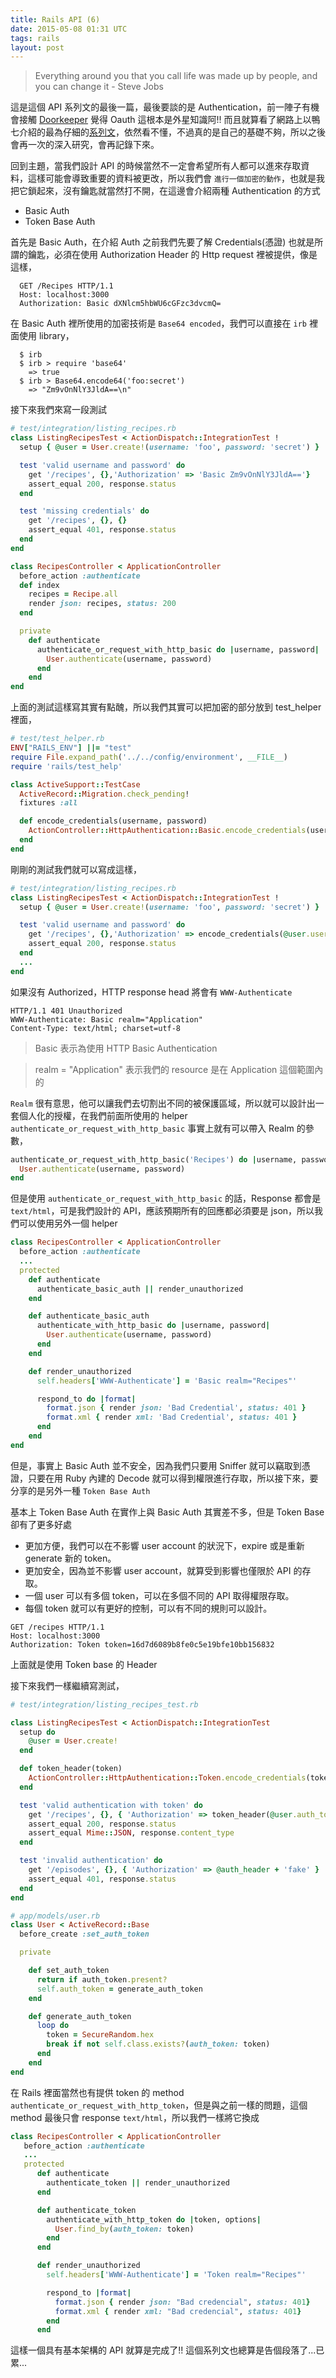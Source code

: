 ```yaml
---
title: Rails API (6)
date: 2015-05-08 01:31 UTC
tags: rails
layout: post
---
```


> Everything around you that you call life was made up by people, and you can change it - Steve Jobs

這是這個 API 系列文的最後一篇，最後要談的是 Authentication，前一陣子有機會接觸 [Doorkeeper](https://github.com/doorkeeper-gem/doorkeeper) 覺得 Oauth 這根本是外星知識阿!! 而且就算看了網路上以鴨七介紹的最為仔細的[系列文](http://blog.yorkxin.org/posts/2013/09/30/oauth2-1-introduction/)，依然看不懂，不過真的是自己的基礎不夠，所以之後會再一次的深入研究，會再記錄下來。

回到主題，當我們設計 API 的時候當然不一定會希望所有人都可以進來存取資料，這樣可能會導致重要的資料被更改，所以我們會 `進行一個加密的動作`，也就是我把它鎖起來，沒有鑰匙就當然打不開，在這邊會介紹兩種 Authentication 的方式

- Basic Auth
- Token Base Auth

首先是 Basic Auth，在介紹 Auth 之前我們先要了解 Credentials(憑證) 也就是所謂的鑰匙，必須在使用 Authorization Header 的 Http request 裡被提供，像是這樣，

```
  GET /Recipes HTTP/1.1
  Host: localhost:3000
  Authorization: Basic dXNlcm5hbWU6cGFzc3dvcmQ=
```
在 Basic Auth 裡所使用的加密技術是 `Base64 encoded`，我們可以直接在 `irb` 裡面使用 library，

```
  $ irb
  $ irb > require 'base64'
    => true
  $ irb > Base64.encode64('foo:secret')
    => "Zm9vOnNlY3JldA==\n"
```
接下來我們來寫一段測試

````ruby
# test/integration/listing_recipes.rb
class ListingRecipesTest < ActionDispatch::IntegrationTest !
  setup { @user = User.create!(username: 'foo', password: 'secret') }

  test 'valid username and password' do
    get '/recipes', {},'Authorization' => 'Basic Zm9vOnNlY3JldA=='}
    assert_equal 200, response.status
  end

  test 'missing credentials' do
    get '/recipes', {}, {}
    assert_equal 401, response.status
  end
end
````
````ruby
class RecipesController < ApplicationController
  before_action :authenticate
  def index
    recipes = Recipe.all
    render json: recipes, status: 200
  end

  private
    def authenticate
      authenticate_or_request_with_http_basic do |username, password|
        User.authenticate(username, password)
      end
    end
end
````
上面的測試這樣寫其實有點醜，所以我們其實可以把加密的部分放到 test_helper 裡面，

````ruby
# test/test_helper.rb
ENV["RAILS_ENV"] ||= "test"
require File.expand_path('../../config/environment', __FILE__)
require 'rails/test_help'

class ActiveSupport::TestCase
  ActiveRecord::Migration.check_pending!
  fixtures :all

  def encode_credentials(username, password)
    ActionController::HttpAuthentication::Basic.encode_credentials(username, password)
  end
end
````
剛剛的測試我們就可以寫成這樣，

````ruby
# test/integration/listing_recipes.rb
class ListingRecipesTest < ActionDispatch::IntegrationTest !
  setup { @user = User.create!(username: 'foo', password: 'secret') }

  test 'valid username and password' do
    get '/recipes', {},'Authorization' => encode_credentials(@user.username, @user.password)}
    assert_equal 200, response.status
  end
  ...
end
````
如果沒有 Authorized，HTTP response head 將會有 `WWW-Authenticate`

````
HTTP/1.1 401 Unauthorized 
WWW-Authenticate: Basic realm="Application"
Content-Type: text/html; charset=utf-8
````
> Basic 表示為使用 HTTP Basic Authentication

> realm = "Application" 表示我們的 resource 是在 Application 這個範圍內的

`Realm` 很有意思，他可以讓我們去切割出不同的被保護區域，所以就可以設計出一套個人化的授權，在我們前面所使用的 helper `authenticate_or_request_with_http_basic` 事實上就有可以帶入 Realm 的參數，

```ruby
authenticate_or_request_with_http_basic('Recipes') do |username, password|
  User.authenticate(username, password)
end
```
但是使用 `authenticate_or_request_with_http_basic` 的話，Response 都會是 `text/html`，可是我們設計的 API，應該預期所有的回應都必須要是 json，所以我們可以使用另外一個 helper

```ruby
class RecipesController < ApplicationController
  before_action :authenticate
  ...
  protected
    def authenticate
      authenticate_basic_auth || render_unauthorized
    end

    def authenticate_basic_auth
      authenticate_with_http_basic do |username, password|
        User.authenticate(username, password)
      end
    end

    def render_unauthorized
      self.headers['WWW-Authenticate'] = 'Basic realm="Recipes"'

      respond_to do |format|
        format.json { render json: 'Bad Credential', status: 401 }
        format.xml { render xml: 'Bad Credential', status: 401 }
      end
    end
end
```
但是，事實上 Basic Auth 並不安全，因為我們只要用 Sniffer 就可以竊取到憑證，只要在用 Ruby 內建的 Decode 就可以得到權限進行存取，所以接下來，要分享的是另外一種 `Token Base Auth`

基本上 Token Base Auth 在實作上與 Basic Auth 其實差不多，但是 Token Base 卻有了更多好處

- 更加方便，我們可以在不影響 user account 的狀況下，expire 或是重新 generate 新的 token。
- 更加安全，因為並不影響 user account，就算受到影響也僅限於 API 的存取。
- 一個 user 可以有多個 token，可以在多個不同的 API 取得權限存取。
- 每個 token 就可以有更好的控制，可以有不同的規則可以設計。

```
GET /recipes HTTP/1.1
Host: localhost:3000
Authorization: Token token=16d7d6089b8fe0c5e19bfe10bb156832
```
上面就是使用 Token base 的 Header

接下來我們一樣繼續寫測試，

```ruby
# test/integration/listing_recipes_test.rb

class ListingRecipesTest < ActionDispatch::IntegrationTest
  setup do
    @user = User.create!
  end

  def token_header(token)
    ActionController::HttpAuthentication::Token.encode_credentials(token)
  end

  test 'valid authentication with token' do
    get '/recipes', {}, { 'Authorization' => token_header(@user.auth_token)}
    assert_equal 200, response.status
    assert_equal Mime::JSON, response.content_type
  end

  test 'invalid authentication' do
    get '/episodes', {}, { 'Authorization' => @auth_header + 'fake' }
    assert_equal 401, response.status
  end
end
```
```ruby
# app/models/user.rb
class User < ActiveRecord::Base
  before_create :set_auth_token

  private

    def set_auth_token
      return if auth_token.present?
      self.auth_token = generate_auth_token
    end

    def generate_auth_token
      loop do
        token = SecureRandom.hex
        break if not self.class.exists?(auth_token: token)
      end
    end
end
```
在 Rails 裡面當然也有提供 token 的 method `authenticate_or_request_with_http_token`，但是與之前一樣的問題，這個 method 最後只會 response `text/html`，所以我們一樣將它換成

```ruby
class RecipesController < ApplicationController
   before_action :authenticate
   ...
   protected
      def authenticate
        authenticate_token || render_unauthorized
      end

      def authenticate_token
        authenticate_with_http_token do |token, options|
          User.find_by(auth_token: token)
        end
      end

      def render_unauthorized
        self.headers['WWW-Authenticate'] = 'Token realm="Recipes"'

        respond_to |format|
          format.json { render json: "Bad credencial", status: 401}
          format.xml { render xml: "Bad credencial", status: 401}
        end
      end
```
這樣一個具有基本架構的 API 就算是完成了!! 這個系列文也總算是告個段落了...已累...
